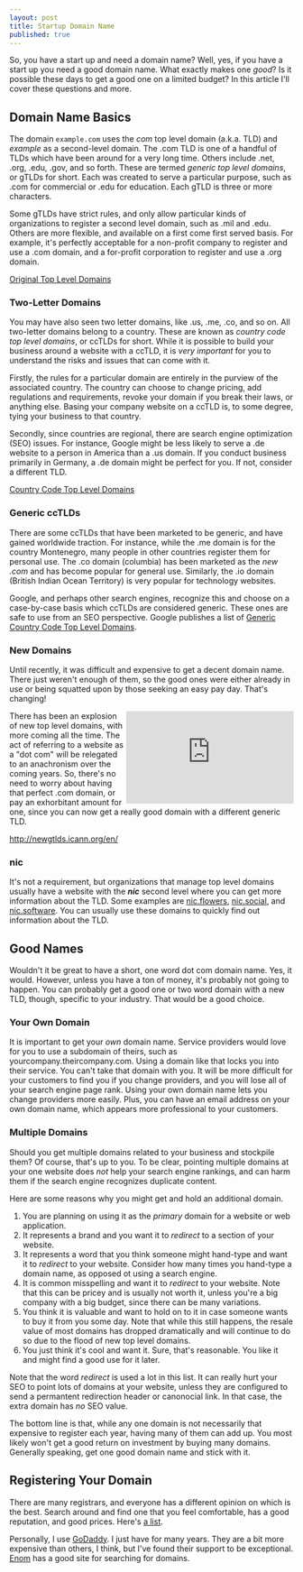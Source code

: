 ```yaml
---
layout: post
title: Startup Domain Name
published: true
---
```




So, you have a start up and need a domain name?  Well, yes, if you have a start up you need a good domain name.  What exactly makes one _good_? Is it possible these days to get a good one on a limited budget?  In this article I'll cover these questions and more.

## Domain Name Basics

The domain `example.com` uses the _com_ top level domain (a.k.a. TLD) and _example_ as a second-level domain.  The .com TLD is one of a handful of TLDs which have been around for a very long time. Others include .net, .org, .edu, .gov, and so forth.  These are termed _generic top level domains_, or gTLDs for short.  Each was created to serve a particular purpose, such as .com for commercial or .edu for education. Each gTLD is three or more characters. 

Some gTLDs have strict rules, and only allow particular kinds of organizations to register a second level domain, such as .mil and .edu. Others are more flexible, and available on a first come first served basis. For example, it's perfectly acceptable for a non-profit company to register and use a .com domain, and a for-profit corporation to register and use a .org domain.

[Original Top Level Domains](https://en.wikipedia.org/wiki/List_of_Internet_top-level_domains#Original_top-level_domains)

### Two-Letter Domains

You may have also seen two letter domains, like .us, .me, .co, and so on.  All two-letter domains belong to a country.  These are known as _country code top level domains_, or ccTLDs for short.  While it is possible to build your business around a website with a ccTLD, it is _very important_ for you to understand the risks and issues that can come with it.

Firstly, the rules for a particular domain are entirely in the purview of the associated country.  The country can choose to change pricing, add regulations and requirements, revoke your domain if you break their laws, or anything else. Basing your company website on a ccTLD is, to some degree, tying your business to that country.

Secondly, since countries are regional, there are search engine optimization (SEO) issues.  For instance, Google might be less likely to serve a .de website to a person in America than a .us domain.  If you conduct business primarily in Germany, a .de domain might be perfect for you. If not, consider a different TLD.

[Country Code Top Level Domains](https://en.wikipedia.org/wiki/List_of_Internet_top-level_domains#Country_code_top-level_domains)

### Generic ccTLDs

There are some ccTLDs that have been marketed to be generic, and have gained worldwide traction.  For instance, while the .me domain is for the country Montenegro, many people in other countries register them for personal use.  The .co domain (columbia) has been marketed as the _new .com_ and has become popular for general use.  Similarly, the .io domain (British Indian Ocean Territory) is very popular for technology websites.

Google, and perhaps other search engines, recognize this and choose on a case-by-case basis which ccTLDs are considered generic.  These ones are safe to use from an SEO perspective. Google publishes a list of [Generic Country Code Top Level Domains](https://support.google.com/webmasters/answer/1347922?hl=en).

### New Domains

Until recently, it was difficult and expensive to get a decent domain name.  There just weren't enough of them, so the good ones were either already in use or being squatted upon by those seeking an easy pay day. That's changing!  

<iframe width="297" height="164" src="http://www.youtube.com/embed/1kFcxf8KAjg?showinfo=0" frameborder="0" allowfullscreen="" style="float:right;"></iframe>
There has been an explosion of new top level domains, with more coming all the time.  The act of referring to a website as a "dot com" will be relegated to an anachronism over the coming years.  So, there's no need to worry about having that perfect .com domain, or pay an exhorbitant amount for one, since you can now get a really good domain with a different generic TLD.

http://newgtlds.icann.org/en/

### nic

It's not a requirement, but organizations that manage top level domains usually have a website with the _**nic**_ second level where you can get more information about the TLD.  Some examples are [nic.flowers](http://nic.flowers/), [nic.social](http://nic.social/), and [nic.software](http://nic.software/). You can usually use these domains to quickly find out information about the TLD.


## Good Names

Wouldn't it be great to have a short, one word dot com domain name.  Yes, it would.  However, unless you have a ton of money, it's probably not going to happen.  You can probably get a good one or two word domain with a new TLD, though, specific to your industry.  That would be a good choice.

### Your Own Domain

It is important to get your _own_ domain name.  Service providers would love for you to use a subdomain of theirs, such as yourcompany.theircompany.com. Using a domain like that locks you into their service.  You can't take that domain with you. It will be more difficult for your customers to find you if you change providers, and you will lose all of your search engine page rank.  Using your own domain name lets you change providers more easily.  Plus, you can have an email address on your own domain name, which appears more professional to your customers.

### Multiple Domains

Should you get multiple domains related to your business and stockpile them?  Of course, that's up to you.  To be clear, pointing multiple domains at your one website does _not_ help your search engine rankings, and can harm them if the search engine recognizes duplicate content.

Here are some reasons why you might get and hold an additional domain.

1. You are planning on using it as the _primary_ domain for a website or web application.
2. It represents a brand and you want it to _redirect_ to a section of your website.
3. It represents a word that you think someone might hand-type and want it to _redirect_ to your website. Consider how many times you hand-type a domain name, as opposed ot using a search engine.
4. It is common misspelling and want it to _redirect_ to your website.  Note that this can be pricey and is usually not worth it, unless you're a big company with a big budget, since there can be many variations.
5. You think it is valuable and want to hold on to it in case someone wants to buy it from you some day.  Note that while this still happens, the resale value of most domains has dropped dramatically and will continue to do so due to the flood of new top level domains.
6. You just think it's cool and want it.  Sure, that's reasonable. You like it and might find a good use for it later.

Note that the word _redirect_ is used a lot in this list.  It can really hurt your SEO to point lots of domains at your website, unless they are configured to send a permantent redirection header or canonocial link.  In that case, the extra domain has _no_ SEO value.   

The bottom line is that, while any one domain is not necessarily that expensive to register each year, having many of them can add up.  You most likely won't get a good return on investment by buying many domains.  Generally speaking, get one good domain name and stick with it.

## Registering Your Domain

There are many registrars, and everyone has a different opinion on which is the best.  Search around and find one that you feel comfortable, has a good reputation, and good prices.  Here's [a list](https://www.icann.org/registrar-reports/accreditation-qualified-list.html).

Personally, I use [GoDaddy](https://www.godaddy.com/?ci=).  I just have for many years.  They are a bit more expensive than others, I think, but I've found their support to be exceptional.  [Enom](http://www.enom.com/) has a good site for searching for domains.
